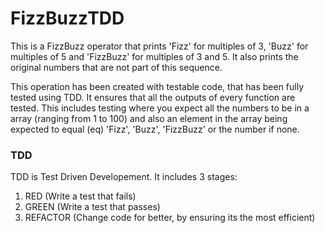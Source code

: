 # FizzBuzzTDD

This is a FizzBuzz operator that prints 'Fizz' for multiples of 3, 'Buzz' for multiples of 5 and 'FizzBuzz' for multiples of 3 and 5. It also prints the original numbers that are not part of this sequence.

This operation has been created with testable code, that has been fully tested using TDD. It ensures that all the outputs of every function are tested. This includes testing where you expect all the numbers to be in a array (ranging from 1 to 100) and also an element in the array being expected to equal (eq) 'Fizz', 'Buzz', 'FizzBuzz' or the number if none.

### TDD
TDD is Test Driven Developement. It includes 3 stages:
1. RED (Write a test that fails)
2. GREEN (Write a test that passes)
3. REFACTOR (Change code for better, by ensuring its the most efficient)

